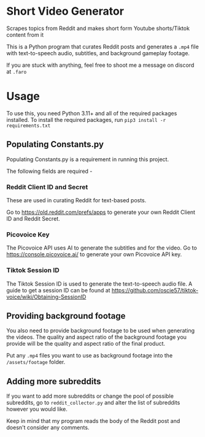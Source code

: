 #  Short Video Generator

Scrapes topics from Reddit and makes short form Youtube shorts/Tiktok content from it

This is a Python program that curates Reddit posts and generates a `.mp4` file 
with text-to-speech audio, subtitles, and background gameplay footage.

If you are stuck with anything, feel free to shoot me a message on discord at `.faro`

# Usage
To use this, you need Python 3.11+ and all of the required packages installed.
To install the required packages, run ```pip3 install -r requirements.txt```

## Populating Constants.py
Populating Constants.py is a requirement in running this project. 

The following fields are required -

### Reddit Client ID and Secret
These are used in curating Reddit for text-based posts.

Go to https://old.reddit.com/prefs/apps to generate your own Reddit Client ID 
and Reddit Secret.

### Picovoice Key
The Picovoice API uses AI to generate the subtitles and for the video.
Go to https://console.picovoice.ai/ to generate your own Picovoice API key.

### Tiktok Session ID
The Tiktok Session ID is used to generate the text-to-speech audio file.
A guide to get a session ID can be found at 
https://github.com/oscie57/tiktok-voice/wiki/Obtaining-SessionID

## Providing background footage
You also need to provide background footage to be used when generating the videos. The quality 
and aspect ratio of the background footage you provide will be the quality and aspect ratio
of the final product.

Put any `.mp4` files you want to use as background footage into the `/assets/footage` folder.

## Adding more subreddits
If you want to add more subreddits or change the pool of
possible subreddits, go to `reddit_collector.py` and alter
the list of subreddits however you would like.

Keep in mind that my program reads the body of the Reddit post and doesn't 
consider any comments.






